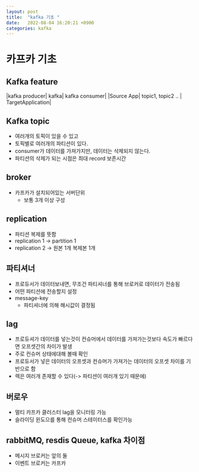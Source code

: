 ```yaml
---
layout: post
title:  "kafka 기초 "
date:   2022-08-04 16:20:21 +0900
categories: kafka
---
```


# 카프카 기초

## Kafka feature

|kafka producer| kafka| kafka consumer|
|Source App| topic1, topic2 .. | TargetApplication|

## Kafka topic
- 여러개의 토픽이 있을 수 있고
- 토픽별로 여러개의 파티션이 있다.
- consumer가 데이터를 가져가지만, 데이터는 삭제되지 않는다.
- 파티션의 삭제가 되는 시점은 최대 record 보존시간

## broker
- 카프카가 설치되어있는 서버단위
    - 보통 3개 이상 구성

## replication
- 파티션 복제를 뜻함
- replication 1 -> partition 1
- replication 2 -> 원본 1개 복제본 1개

## 파티셔너
- 프로듀서가 데이터보내면, 무조건 파티셔너를 통해 브로커로 데이터가 전송됨
- 어떤 파티션에 전송할지 설정
- message-key
    - 파티셔너에 의해 해시값이 결정됨

## lag
- 프로듀셔가 데이터를 넣는것이 컨슈머에서 데이터를 가져가는것보다 속도가 빠르다면 오프셋간의 차이가 발생
- 주로 컨슈머 상태에대해 볼때 확인
- 프로듀서가 넣은 데이터의 오프셋과 컨슈머가 가져가는 데이터의 오프셋 차이를 기반으로 함
- 렉은 여러개 존재할 수 있다(-> 파티션이 여러개 있기 때문에)

## 버로우
- 멀티 카프카 클러스터 lag을 모니터링 가능
- 슬라이딩 윈도으를 통해 컨슈머 스테이터스를 확인가능

## rabbitMQ, resdis Queue, kafka 차이점
- 메시지 브로커는 앞의 둘
- 이벤트 브로커는 카프카

